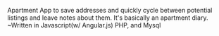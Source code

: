 Apartment App to save addresses and quickly cycle between potential listings and leave notes about them. It's basically an apartment diary.
~Written in Javascript(w/ Angular.js) PHP, and Mysql